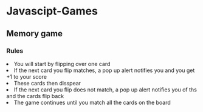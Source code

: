 # Javascipt-Games

## Memory game 
### Rules
<li>You will start by flipping over one card</li>
<li>If the next card you flip matches, a pop up alert notifies you and you get +1 to your score</li>
<li>These cards then disspear</li>
<li>If the next card you flip does not match, a pop up alert notifies you of ths and the cards flip back</li>
<li>The game continues until you match all the cards on the board</li>


